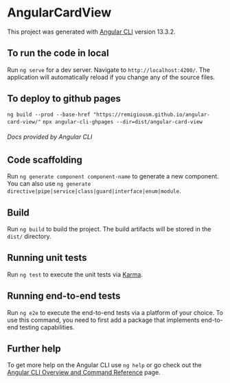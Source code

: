 # AngularCardView

This project was generated with [Angular CLI](https://github.com/angular/angular-cli) version 13.3.2.

## To run the code in local

Run `ng serve` for a dev server. Navigate to `http://localhost:4200/`. The application will automatically reload if you change any of the source files.

## To deploy to github pages

`ng build --prod --base-href "https://remigiousm.github.io/angular-card-view/"`
`npx angular-cli-ghpages --dir=dist/angular-card-view`

###### Docs provided by Angular CLI

## Code scaffolding

Run `ng generate component component-name` to generate a new component. You can also use `ng generate directive|pipe|service|class|guard|interface|enum|module`.

## Build

Run `ng build` to build the project. The build artifacts will be stored in the `dist/` directory.

## Running unit tests

Run `ng test` to execute the unit tests via [Karma](https://karma-runner.github.io).

## Running end-to-end tests

Run `ng e2e` to execute the end-to-end tests via a platform of your choice. To use this command, you need to first add a package that implements end-to-end testing capabilities.

## Further help

To get more help on the Angular CLI use `ng help` or go check out the [Angular CLI Overview and Command Reference](https://angular.io/cli) page.
